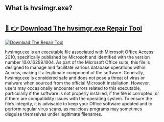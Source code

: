 ## What is hvsimgr.exe? 

# <h2><a href="https://exedetect.com/download.php?hvsimgr.exe">🔗 👉 Download The hvsimgr.exe Repair Tool</a></h2>

[![Download The Repair Tool](https://exedetect.com/download-button.jpg)](https://exedetect.com/download.php?hvsimgr.exe)

hvsimgr.exe is an executable file associated with Microsoft Office Access 2010, specifically published by Microsoft and identified with the version number 10.0.16299.1004. As part of the Microsoft Office suite, this file is designed to manage and facilitate various database operations within Access, making it a legitimate component of the software. Generally, hvsimgr.exe is considered safe and does not pose a threat of virus or malware when sourced from the official Microsoft installation. However, users may occasionally encounter errors related to this executable, particularly if the software is not properly installed, if the file is corrupted, or if there are compatibility issues with the operating system. To ensure the file’s integrity, it is advisable to keep your Office software updated and to perform regular virus scans, as malicious programs may sometimes disguise themselves under legitimate filenames.